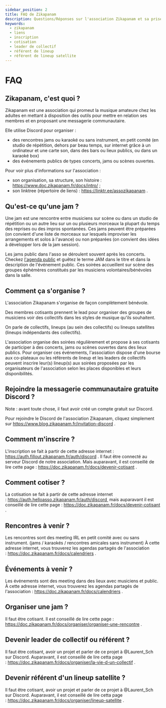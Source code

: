 ```yaml
---
sidebar_position: 2
title: FAQ de Zikapanam
description: Questions/Réponses sur l'association Zikapanam et sa prise en main.
keywords:
  - zikapanam
  - liens
  - inscription
  - cotisation
  - leader de collectif
  - référent de lineup
  - référent de lineup satellite
---
```


# FAQ

## Zikapanam, c'est quoi ?

Zikapanam est une association qui promeut la musique amateure chez les adultes en mettant à disposition des outils pour mettre en relation ses membres et en proposant une messagerie communautaire. 

Elle utilise Discord pour organiser :
- des rencontres jams ou karaoké ou sans instrument, en petit comité (en studio de répétition, dehors par beau temps, sur internet grâce à un ordinateur et une carte son, dans des bars ou lieux publics, ou dans un karaoké box) 
- des événements publics de types concerts, jams ou scènes ouvertes. 

Pour voir plus d'informations sur l'association :
- son organisation, sa structure, son histoire : https://www.doc.zikapanam.fr/docs/intro/ ;
- son linktree (répertoire de liens) : https://linktr.ee/assozikapanam .

## Qu'est-ce qu'une jam ?

Une jam est une rencontre entre musiciens sur scène ou dans un studio de répétition ou un autre lieu sur un ou plusieurs morceaux la plupart du temps des reprises ou des impros spontanées. Ces jams peuvent être préparées (on convient d'une liste de morceaux sur lesquels improviser les arrangements et solos à l'avance) ou non préparées (on convient des idées à développer lors de la jam session).

Les jams public dans l'asso se déroulent souvent après les concerts. Checkez [l'agenda public](https://doc.zikapanam.fr/docs/calendriers) et guêtez le terme JAM dans le titre et dans la description de l'événement public. Ces soirées accueillent sur scène des groupes éphémères constitués par les musiciens volontaires/bénévoles dans la salle. 

## Comment ça s'organise ?

L'association Zikapanam s'organise de façon complètement bénévole. 

Des membres cotisants prennent le lead pour organiser des groupes de musiciens voir des collectifs dans les styles de musique qu'ils souhaitent. 

On parle de collectifs, lineups (au sein des collectifs) ou lineups satellites (lineups indépendants des collectifs).

L'association organise des soirées régulièrement et propose à ses cotisants de participer à des concerts, jams ou scènes ouvertes dans des lieux publics. Pour organiser ces événements, l'association dispose d'une bourse aux co-plateaux ou les référents de lineup et les leaders de collectifs peuvent inscrire leur(s) lineup(s) aux soirées proposées par les organisateurs de l'association selon les places disponibles et leurs disponibilités.

## Rejoindre la messagerie communautaire gratuite Discord ?

Note : avant toute chose, il faut avoir créé un compte gratuit sur Discord.

Pour rejoindre le Discord de l'association Zikapanam, cliquez simplement sur https://www.blog.zikapanam.fr/invitation-discord .

## Comment m'inscrire ?

L'inscription se fait à partir de cette adresse internet : https://auth.fillout.zikapanam.fr/auth/discord . Il faut être connecté au serveur Discord de notre association. Mais auparavant, il est conseillé de lire cette page : https://doc.zikapanam.fr/docs/devenir-cotisant .

## Comment cotiser ?

La cotisation se fait à partir de cette adresse internet : https://auth.helloasso.zikapanam.fr/auth/discord  mais auparavant il est conseillé de lire cette page : https://doc.zikapanam.fr/docs/devenir-cotisant .

## Rencontres à venir ?

Les rencontres sont des meeting IRL en petit comité avec ou sans instrument. (jams / karaokés / rencontres amicales sans instrument) À cette adresse internet, vous trouverez les agendas partagés de l'association : https://doc.zikapanam.fr/docs/calendriers .

## Événements à venir ?

Les événements sont des meeting dans des lieux avec musiciens et public. À cette adresse internet, vous trouverez les agendas partagés de l'association : https://doc.zikapanam.fr/docs/calendriers .

## Organiser une jam ?

Il faut être cotisant. Il est conseillé de lire cette page : https://doc.zikapanam.fr/docs/organiser/organiser-une-rencontre .

## Devenir leader de collectif ou référent ?

Il faut être cotisant, avoir un projet et parler de ce projet à @Laurent_Sch sur Discord. Auparavant, il est conseillé de lire cetta page : https://doc.zikapanam.fr/docs/organiser/la-vie-d-un-collectif .

## Devenir référent d'un lineup satellite ?

Il faut être cotisant, avoir un projet et parler de ce projet à @Laurent_Sch sur Discord. Auparavant, il est conseillé de lire cetta page : https://doc.zikapanam.fr/docs/organiser/lineup-satellite .